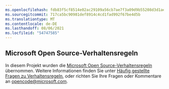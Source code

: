 ```yaml
---
ms.openlocfilehash: fdb83f5cf8514e02ac29109a56cb7ae7f3a09d9b55208d3d1aea7d77041cc39d
ms.sourcegitcommit: 717ca5bc90981def8914c4cd1fad992f67be4d5b
ms.translationtype: MT
ms.contentlocale: de-DE
ms.lasthandoff: 08/06/2021
ms.locfileid: "54747585"
---
```

## <a name="microsoft-open-source-code-of-conduct"></a>Microsoft Open Source-Verhaltensregeln
In diesem Projekt wurden die [Microsoft Open Source-Verhaltensregeln](https://opensource.microsoft.com/codeofconduct/) übernommen. Weitere Informationen finden Sie unter [Häufig gestellte Fragen zu Verhaltensregeln](https://opensource.microsoft.com/codeofconduct/faq/), oder richten Sie Ihre Fragen oder Kommentare an [opencode@microsoft.com](mailto:opencode@microsoft.com).